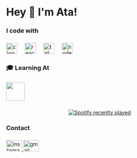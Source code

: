 <h1 align="left">Hey 👋 I'm Ata!</h1>

###

<h3 align="left">I code with</h3>

###

<div align="left">
  <img src="https://cdn.jsdelivr.net/gh/devicons/devicon/icons/c/c-original.svg" height="30" alt="c logo"  />
  <img width="12" />
  <img src="https://cdn.jsdelivr.net/gh/devicons/devicon/icons/react/react-original.svg" height="30" alt="react logo"  />
  <img width="12" />
  <img src="https://cdn.jsdelivr.net/gh/devicons/devicon/icons/tailwindcss/tailwindcss-original-wordmark.svg" height="30" alt="tailwindcss logo"  />
  <img width="12" />
  <img src="https://cdn.jsdelivr.net/gh/devicons/devicon/icons/nodejs/nodejs-original.svg" height="30" alt="nodejs logo"  />
</div>

###

<p align="left"></p>

###

<h3 align="left">🎓 Learning At</h3>

###

<div align="left">
  <img height="50" src="https://encrypted-tbn0.gstatic.com/images?q=tbn:ANd9GcTXfAZMOWHDQ3DKE63A9jWhIqQaKcKqUIXvzg&s"  />
</div>

###

<p align="left"></p>

###

<div align="center">
  <a href="https://open.spotify.com/user/315cfw4ww62dduohazvukzpu3lja">
    <img src="https://spotify-recently-played-readme.vercel.app/api?user=315cfw4ww62dduohazvukzpu3lja&count=5" alt="Spotify recently played"  />
  </a>
</div>

###

<p align="left"></p>

###

<p align="left"></p>

###

<h3 align="left">Contact</h3>

###

<div align="left">
  <a href="https://www.instagram.com/atatunee/" target="_blank">
    <img src="https://raw.githubusercontent.com/maurodesouza/profile-readme-generator/master/src/assets/icons/social/instagram/default.svg" width="42" height="30" alt="instagram logo"  />
  </a>
  <a href="atatuneyeni@gmail.com" target="_blank">
    <img src="https://raw.githubusercontent.com/maurodesouza/profile-readme-generator/master/src/assets/icons/social/gmail/default.svg" width="42" height="30" alt="gmail logo"  />
  </a>
</div>

###


